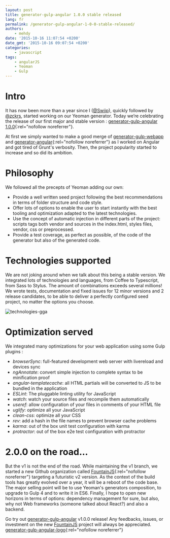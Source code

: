 ```yaml
---
layout: post
title: generator-gulp-angular 1.0.0 stable released
lang: fr
permalink: /generator-gulp-angular-1-0-0-stable-released/
authors:
    - mehdy
date: '2015-10-16 11:07:54 +0200'
date_gmt: '2015-10-16 09:07:54 +0200'
categories:
    - javascript
tags:
    - angularJS
    - Yeoman
    - Gulp
---
```


Intro
=====

It has now been more than a year since I ([@Swiip](https://twitter.com/Swiip)), quickly followed by [@zckrs](https://twitter.com/Zckrs), started working on our Yeoman generator. Today we’re celebrating the release of our first major and stable version : [generator-gulp-angular 1.0.0](https://www.npmjs.com/package/generator-gulp-angular){:rel="nofollow noreferrer"}.

At first we simply wanted to make a good merge of [generator-gulp-webapp](https://github.com/yeoman/generator-gulp-webapp) and [generator-angular](https://github.com/yeoman/generator-angular){:rel="nofollow noreferrer"} as I worked on Angular and got tired of Grunt's verbosity. Then, the project popularity started to increase and so did its ambition.

Philosophy
==========

We followed all the precepts of Yeoman adding our own:

-   Provide a well written seed project following the best recommendations in terms of folder structure and code style.
-   Offer lots of options to enable the user to start instantly with the best tooling and optimization adapted to the latest technologies.
-   Use the concept of automatic injection in different parts of the project: scripts tags both vendor and sources in the index.html, styles files, vendor, css or preprocessed.
-   Provide a test coverage, as perfect as possible, of the code of the generator but also of the generated code.

Technologies supported
======================

We are not joking around when we talk about this being a stable version. We integrated lots of technologies and languages, from Coffee to Typescript, from Sass to Stylus. The amount of combinations exceeds several millions! We wrote tests, documentation and fixed issues for 12 minor versions and 2 release candidates, to be able to deliver a perfectly configured seed project, no matter the options you choose.

![technologies-gga](/assets/2015-10-16-generator-gulp-angular-1-0-0-stable-released/generator-gulp-angular-logo.png)

Optimization served
===================

We integrated many optimizations for your web application using some Gulp plugins :

-   *browserSync*: full-featured development web server with livereload and devices sync
-   *ngAnnotate*: convert simple injection to complete syntax to be minification proof
-   *angular-templatecache*: all HTML partials will be converted to JS to be bundled in the application
-   *ESLint*: The pluggable linting utility for JavaScript
-   *watch*: watch your source files and recompile them automatically
-   *useref*: allow configuration of your files in comments of your HTML file
-   *uglify*: optimize all your JavaScript
-   *clean-css*: optimize all your CSS
-   *rev*: add a hash in the file names to prevent browser cache problems
-   *karma*: out of the box unit test configuration with karma
-   *protractor*: out of the box e2e test configuration with protractor

2.0.0 on the road...
====================

But the v1 is not the end of the road. While maintaining the v1 branch, we started a new Github organization called [FountainJS](https://github.com/FountainJS){:rel="nofollow noreferrer"} targeting a futuristic v2 version. As the context of the build tools has greatly evolved over a year, it will be a reboot of the code base.
The major selling point will be to use Yeoman's generators composition, to upgrade to Gulp 4 and to write it in ES6. Finally, I hope to open new horizons in terms of options: dependency management for sure, but also, why not Web frameworks (someone talked about React?) and also a backend.

Go try out [generator-gulp-angular](https://www.npmjs.com/package/generator-gulp-angular) v1.0.0 release! Any feedbacks, issues, or investment on the new  [FountainJS](https://github.com/FountainJS) project will always be appreciated. [generator-gulp-angular-logo](https://www.npmjs.com/package/generator-gulp-angular){:rel="nofollow noreferrer"}

